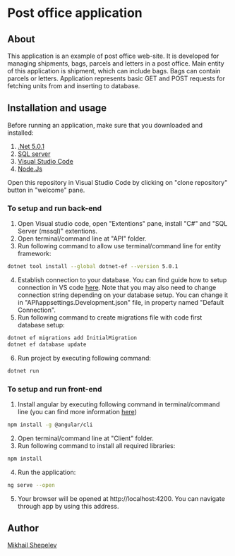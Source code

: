 # Post office application

## About
This application is an example of post office web-site. It is developed for managing shipments, bags, parcels and letters in a post office. Main entity of this application is shipment, which can include bags. Bags can contain parcels or letters. Application represents basic GET and POST requests for fetching units from and inserting to database.

## Installation and usage
Before running an application, make sure that you downloaded and installed:
1.  [.Net 5.0.1](https://dotnet.microsoft.com/download)
2.  [SQL server](https://www.microsoft.com/en-us/sql-server/sql-server-downloads)
3.  [Visual Studio Code](https://code.visualstudio.com)
4.  [Node.Js](https://nodejs.org/en/)

Open this repository in Visual Studio Code by clicking on "clone repository" button in "welcome" pane.

### To setup and run back-end
1. Open Visual studio code, open "Extentions" pane, install "C#" and "SQL Server (mssql)" extentions.
2. Open terminal/command line at "API" folder.
3. Run following command to allow use terminal/command line for entity framework:
```bash
dotnet tool install --global dotnet-ef --version 5.0.1
```
4. Establish connection to your database. You can find guide how to setup connection in VS code [here](https://docs.microsoft.com/en-us/sql/tools/visual-studio-code/sql-server-develop-use-vscode?view=sql-server-ver15). Note that you may also need to change connection string depending on your database setup. You can change it in "API\appsettings.Development.json" file, in property named "Default Connection".
5. Run following command to create migrations file with code first database setup:
```bash
dotnet ef migrations add InitialMigration
dotnet ef database update
```
6. Run project by executing following command:
```bash
dotnet run
```

### To setup and run front-end
1. Install angular by executing following command in terminal/command line (you can find more information [here](https://angular.io/guide/setup-local))
```bash
npm install -g @angular/cli
```
2. Open terminal/command line at "Client" folder.
3. Run following command to install all required libraries:
```bash
npm install
```
4. Run the application:
```bash
ng serve --open
```
5. Your browser will be opened at http://localhost:4200. You can navigate through app by using this address.

## Author
[Mikhail Shepelev](https://github.com/mikhailshepelev)
